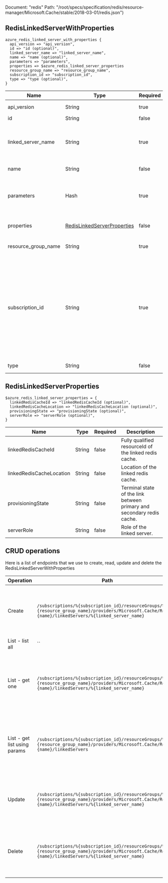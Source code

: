 Document: "redis"
Path: "/root/specs/specification/redis/resource-manager/Microsoft.Cache/stable/2018-03-01/redis.json")

## RedisLinkedServerWithProperties

```puppet
azure_redis_linked_server_with_properties {
  api_version => "api_version",
  id => "id (optional)",
  linked_server_name => "linked_server_name",
  name => "name (optional)",
  parameters => "parameters",
  properties => $azure_redis_linked_server_properties
  resource_group_name => "resource_group_name",
  subscription_id => "subscription_id",
  type => "type (optional)",
}
```

| Name        | Type           | Required       | Description       |
| ------------- | ------------- | ------------- | ------------- |
|api_version | String | true | Client Api Version. |
|id | String | false | Resource ID. |
|linked_server_name | String | true | The name of the linked server that is being added to the Redis cache. |
|name | String | false | Resource name. |
|parameters | Hash | true | Parameters supplied to the Create Linked server operation. |
|properties | [RedisLinkedServerProperties](#redislinkedserverproperties) | false | Properties of the linked server. |
|resource_group_name | String | true | The name of the resource group. |
|subscription_id | String | true | Gets subscription credentials which uniquely identify the Microsoft Azure subscription. The subscription ID forms part of the URI for every service call. |
|type | String | false | Resource type. |
        
## RedisLinkedServerProperties

```puppet
$azure_redis_linked_server_properties = {
  linkedRedisCacheId => "linkedRedisCacheId (optional)",
  linkedRedisCacheLocation => "linkedRedisCacheLocation (optional)",
  provisioningState => "provisioningState (optional)",
  serverRole => "serverRole (optional)",
}
```

| Name        | Type           | Required       | Description       |
| ------------- | ------------- | ------------- | ------------- |
|linkedRedisCacheId | String | false | Fully qualified resourceId of the linked redis cache. |
|linkedRedisCacheLocation | String | false | Location of the linked redis cache. |
|provisioningState | String | false | Terminal state of the link between primary and secondary redis cache. |
|serverRole | String | false | Role of the linked server. |



## CRUD operations

Here is a list of endpoints that we use to create, read, update and delete the RedisLinkedServerWithProperties

| Operation | Path | Verb | Description | OperationID |
| ------------- | ------------- | ------------- | ------------- | ------------- |
|Create|`/subscriptions/%{subscription_id}/resourceGroups/%{resource_group_name}/providers/Microsoft.Cache/Redis/%{name}/linkedServers/%{linked_server_name}`|Put|Adds a linked server to the Redis cache (requires Premium SKU).|LinkedServer_Create|
|List - list all|``||||
|List - get one|`/subscriptions/%{subscription_id}/resourceGroups/%{resource_group_name}/providers/Microsoft.Cache/Redis/%{name}/linkedServers/%{linked_server_name}`|Get|Gets the detailed information about a linked server of a redis cache (requires Premium SKU).|LinkedServer_Get|
|List - get list using params|`/subscriptions/%{subscription_id}/resourceGroups/%{resource_group_name}/providers/Microsoft.Cache/Redis/%{name}/linkedServers`|Get|Gets the list of linked servers associated with this redis cache (requires Premium SKU).|LinkedServer_List|
|Update|`/subscriptions/%{subscription_id}/resourceGroups/%{resource_group_name}/providers/Microsoft.Cache/Redis/%{name}/linkedServers/%{linked_server_name}`|Put|Adds a linked server to the Redis cache (requires Premium SKU).|LinkedServer_Create|
|Delete|`/subscriptions/%{subscription_id}/resourceGroups/%{resource_group_name}/providers/Microsoft.Cache/Redis/%{name}/linkedServers/%{linked_server_name}`|Delete|Deletes the linked server from a redis cache (requires Premium SKU).|LinkedServer_Delete|